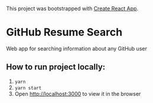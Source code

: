 This project was bootstrapped with [Create React App](https://github.com/facebook/create-react-app).

# GitHub Resume Search

Web app for searching information about any GitHub user

## How to run project locally:

1. `yarn`
2. `yarn start`
3. Open [http://localhost:3000](http://localhost:3000) to view it in the browser
